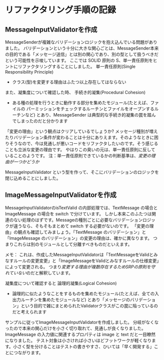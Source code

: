 # リファクタリング手順の記録
## MessageInputValidatorを作成
MessageSenderが複雑なバリデーションロジックを抱え込んでいる問題がありました。
バリデーションという十分に大きな関心ごとは、MessageSender本来の目的である「メッセージ送信」とは別の関心であり、別の型として扱うべきだという可能性を示唆しています。
ここでは SOLID 原則の S、単一責任原則をヒントにリファクタリングすることにしました。
単一責任原則(Single Responsibility Principle)
- クラス(型)を変更する理由はふたつ以上存在してはならない

また、凝集度について確認した時、
手続き的凝集(Procedural Cohesion)
- ある種の処理を行うときに動作する部分を集めたモジュール(たとえば、ファイルの パーミッションをチェックするルーチンとファイルをオープンするルーチンなど)
とあり、MessageSender は典型的な手続き的凝集の罠を踏んでしまったのだと分かります

「変更の理由」という観点はクリアしているでしょうか?
メッセージ種別が増えたりバリデーション条件が変わることは十分にありえます。そのようなときに困りそうなので、今は見通しが悪いコードをリファクタしたいのです。そう感じることも立派な変更の理由です。
やはりこの臭いの元は、単一責任原則に反していることのようです。
注：単一責任原則できているかの判断基準は、*変更の理由が一つかどうか*

MessageInputValidator という型を作って、そこにバリデーションのロジックを閉じ込めることにしました。

## ImageMessageInputValidatorを作成
MessageInputValidatorのisTextValid の内部処理では、TextMessage の場合と ImageMessage の場合を switch で分けています。
しかし本来このふたつは関連のない処理のはずです。Messageの種別ごとに必要なバリデーションロジックが違うなら、そもそもまとめて switch する必要がないのです。
「変更の理由」の観点も確認してみましょう。「TextMessage のバリデーション」と「ImageMessage のバリデーション」の変更の理由は、確かに異なります。
つまりこれらは別のモジュールとして分離すべきものだといえます。

メモ：
これは、作成したMessageInputValidatorは「TextMessageをValidとみなすルールの変更変更」と「ImageMessageをValidとみなすルールの仕様変更」によって変更される。
つまり*変更する理由が複数存在するためSRPの原則を守れていない*のだと解釈しています。

凝集度について確認すると
論理的凝集(Logical Cohesion)
- 論理的に似たようなことをするものを集めたモジュール(たとえば、全ての入出力ルーチンを集めたモジュールなど)
とあり「メッセージのバリデーション」という目的で雑にまとめられたValidatorクラスがこの罠に陥っているのだと考えられます

サンプルに従ってImageMessageInputValidatorを作成しました。
分岐がなくなったので本来の関心だけを小さく切り取れて、見通しが良くなりました。
ImageMessage の入力値に関連するプロパティは image と text だと一目瞭然になりました。
テスト対象は小さければ小さいほどフットワークが軽くなります。小さく型を分けることはテストの書きやすさ、ひいては「早く開発する」ことにつながります。
